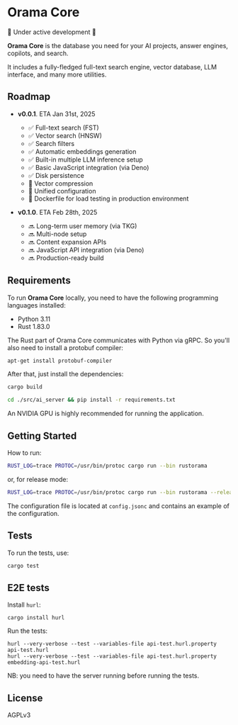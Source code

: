 # Orama Core

🚧 Under active development 🚧

**Orama Core** is the database you need for your AI projects, answer engines, copilots, and search.

It includes a fully-fledged full-text search engine, vector database, LLM interface, and many more utilities.

## Roadmap

- **v0.0.1**. ETA Jan 31st, 2025
    - ✅ Full-text search (FST)
    - ✅ Vector search (HNSW)
    - ✅ Search filters
    - ✅ Automatic embeddings generation
    - ✅ Built-in multiple LLM inference setup
    - ✅ Basic JavaScript integration (via Deno)
    - ✅ Disk persistence
    - 🚧 Vector compression
    - 🚧 Unified configuration
    - 🚧 Dockerfile for load testing in production environment

- **v0.1.0**. ETA Feb 28th, 2025
    - 🔜 Long-term user memory (via TKG)
    - 🔜 Multi-node setup
    - 🔜 Content expansion APIs
    - 🔜 JavaScript API integration (via Deno)
    - 🔜 Production-ready build

## Requirements

To run **Orama Core** locally, you need to have the following programming languages installed:

- Python 3.11
- Rust 1.83.0

The Rust part of Orama Core communicates with Python via gRPC. So you'll also need to install a protobuf compiler:

```bash
apt-get install protobuf-compiler
```

After that, just install the dependencies:

```bash
cargo build
```

```bash
cd ./src/ai_server && pip install -r requirements.txt
```

An NVIDIA GPU is highly recommended for running the application.

## Getting Started

How to run:
```bash
RUST_LOG=trace PROTOC=/usr/bin/protoc cargo run --bin rustorama
```
or, for release mode:
```bash
RUST_LOG=trace PROTOC=/usr/bin/protoc cargo run --bin rustorama --release
```

The configuration file is located at `config.jsonc` and contains an example of the configuration.

## Tests

To run the tests, use:
```bash
cargo test
```

## E2E tests

Install `hurl`:
```
cargo install hurl
```

Run the tests:
```
hurl --very-verbose --test --variables-file api-test.hurl.property api-test.hurl
hurl --very-verbose --test --variables-file api-test.hurl.property embedding-api-test.hurl
```

NB: you need to have the server running before running the tests.

## License

AGPLv3
